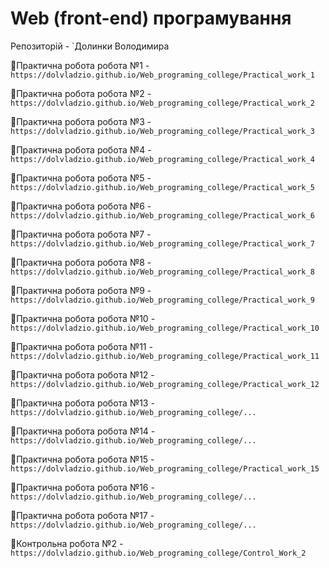 # Web (front-end) програмування
Репозиторій - `Долинки Володимира

📑Практична робота робота №1 - `https://dolvladzio.github.io/Web_programing_college/Practical_work_1`

📑Практична робота робота №2 - `https://dolvladzio.github.io/Web_programing_college/Practical_work_2`

📑Практична робота робота №3 - `https://dolvladzio.github.io/Web_programing_college/Practical_work_3`

📑Практична робота робота №4 - `https://dolvladzio.github.io/Web_programing_college/Practical_work_4`

📑Практична робота робота №5 - `https://dolvladzio.github.io/Web_programing_college/Practical_work_5`

📑Практична робота робота №6 - `https://dolvladzio.github.io/Web_programing_college/Practical_work_6`

📑Практична робота робота №7 - `https://dolvladzio.github.io/Web_programing_college/Practical_work_7`

📑Практична робота робота №8 - `https://dolvladzio.github.io/Web_programing_college/Practical_work_8`

📑Практична робота робота №9 - `https://dolvladzio.github.io/Web_programing_college/Practical_work_9`

📑Практична робота робота №10 - `https://dolvladzio.github.io/Web_programing_college/Practical_work_10`

📑Практична робота робота №11 - `https://dolvladzio.github.io/Web_programing_college/Practical_work_11`

📑Практична робота робота №12 - `https://dolvladzio.github.io/Web_programing_college/Practical_work_12`

📑Практична робота робота №13 - `https://dolvladzio.github.io/Web_programing_college/...`

📑Практична робота робота №14 - `https://dolvladzio.github.io/Web_programing_college/...`

📑Практична робота робота №15 - `https://dolvladzio.github.io/Web_programing_college/Practical_work_15`

📑Практична робота робота №16 - `https://dolvladzio.github.io/Web_programing_college/...`

📑Практична робота робота №17 - `https://dolvladzio.github.io/Web_programing_college/...`

📑Контрольна робота №2 - `https://dolvladzio.github.io/Web_programing_college/Control_Work_2`
